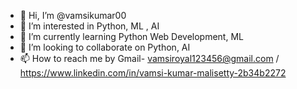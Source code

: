 - 👋 Hi, I’m @vamsikumar00
- 👀 I’m interested in Python, ML , AI
- 🌱 I’m currently learning Python Web Development, ML
- 💞️ I’m looking to collaborate on Python, AI
- 📫 How to reach me by Gmail- vamsiroyal123456@gmail.com / https://www.linkedin.com/in/vamsi-kumar-malisetty-2b34b2272
